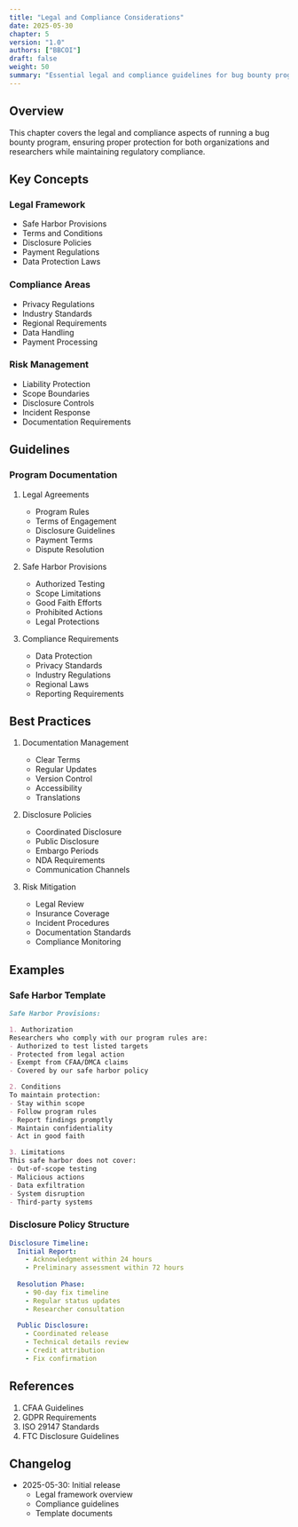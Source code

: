 ```yaml
---
title: "Legal and Compliance Considerations"
date: 2025-05-30
chapter: 5
version: "1.0"
authors: ["BBCOI"]
draft: false
weight: 50
summary: "Essential legal and compliance guidelines for bug bounty programs, including safe harbor provisions, disclosure policies, and regulatory considerations."
---
```


## Overview

This chapter covers the legal and compliance aspects of running a bug bounty program, ensuring proper protection for both organizations and researchers while maintaining regulatory compliance.

## Key Concepts

### Legal Framework
- Safe Harbor Provisions
- Terms and Conditions
- Disclosure Policies
- Payment Regulations
- Data Protection Laws

### Compliance Areas
- Privacy Regulations
- Industry Standards
- Regional Requirements
- Data Handling
- Payment Processing

### Risk Management
- Liability Protection
- Scope Boundaries
- Disclosure Controls
- Incident Response
- Documentation Requirements

## Guidelines

### Program Documentation

1. Legal Agreements
   - Program Rules
   - Terms of Engagement
   - Disclosure Guidelines
   - Payment Terms
   - Dispute Resolution

2. Safe Harbor Provisions
   - Authorized Testing
   - Scope Limitations
   - Good Faith Efforts
   - Prohibited Actions
   - Legal Protections

3. Compliance Requirements
   - Data Protection
   - Privacy Standards
   - Industry Regulations
   - Regional Laws
   - Reporting Requirements

## Best Practices

1. Documentation Management
   - Clear Terms
   - Regular Updates
   - Version Control
   - Accessibility
   - Translations

2. Disclosure Policies
   - Coordinated Disclosure
   - Public Disclosure
   - Embargo Periods
   - NDA Requirements
   - Communication Channels

3. Risk Mitigation
   - Legal Review
   - Insurance Coverage
   - Incident Procedures
   - Documentation Standards
   - Compliance Monitoring

## Examples

### Safe Harbor Template
```markdown
Safe Harbor Provisions:

1. Authorization
Researchers who comply with our program rules are:
- Authorized to test listed targets
- Protected from legal action
- Exempt from CFAA/DMCA claims
- Covered by our safe harbor policy

2. Conditions
To maintain protection:
- Stay within scope
- Follow program rules
- Report findings promptly
- Maintain confidentiality
- Act in good faith

3. Limitations
This safe harbor does not cover:
- Out-of-scope testing
- Malicious actions
- Data exfiltration
- System disruption
- Third-party systems
```

### Disclosure Policy Structure
```yaml
Disclosure Timeline:
  Initial Report:
    - Acknowledgment within 24 hours
    - Preliminary assessment within 72 hours
  
  Resolution Phase:
    - 90-day fix timeline
    - Regular status updates
    - Researcher consultation
  
  Public Disclosure:
    - Coordinated release
    - Technical details review
    - Credit attribution
    - Fix confirmation
```

## References

1. CFAA Guidelines
2. GDPR Requirements
3. ISO 29147 Standards
4. FTC Disclosure Guidelines

## Changelog

- 2025-05-30: Initial release
  - Legal framework overview
  - Compliance guidelines
  - Template documents
